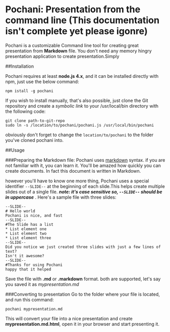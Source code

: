 Pochani: Presentation from the command line (This documentation isn't complete yet please igonre)
=====

Pochani is a customizable Command line tool for creating great presentation from __Markdown__ file. You don't need any memory hingry presentation application to create presentation.Simply 


##Installation

Pochani requires at least **node.js 4.x**, and it can be installed directly with npm, just use the below command:

    npm istall -g pochani
    
If you wish to install manually, that's also possible, just clone the Git repository and create a *symbolic link* to your /usr/local/bin directory with the following code:

    git clone path-to-git-repo
    sudo ln -s /location/to/pochani/pochani.js /usr/local/bin/pochani
    
obviously don't forget to change the `location/to/pochani` to the folder you've cloned pochani into. 

##Usage

###Preparing the Markdown file:
Pochani uses [markdown](http://daringfireball.net/projects/markdown/) syntax. if you are not familiar with it, you can learn it. You'll be amazed how quickly you can create documents. In fact this document is written in Markdown.

however you'll have to know one more thing, Pochani uses a special identifier `--SLIDE--` at the beginning of each slide.This helps create multiple slides out of a single file. **_note: it's case sensitive so, `--SLIDE--` should be in uppercase_** . Here's a sample file with three slides:

    --SLIDE--
    # Hello world
    Pochani is nice, and fast
    --SLIDE--
    #The Slide has a list
    * List element one
    * List element two
    * List element three
    --SLIDE--
    Did you notice we just created three slides with just a few lines of text?
    Isn't it awesome?
    --SLIDE--
    #Thanks for using Pochani
    happy that it helped

Save the file with **.md** or **.markdown** format. both are supported, let's say you saved it as *mypresentation.md*

###Converting to presentation
Go to the folder where your file is located, and run this command:

    pochani mypresentation.md
     
This will convert your file into a nice presentation and create **mypresentation.md.html**, open it in your browser and start presenting it.

